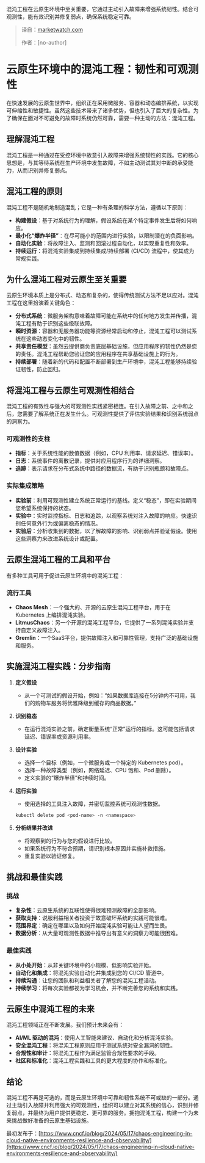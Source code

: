 
<!--
title: 市场观察
cover: 
summary: 混沌工程在云原生环境中至关重要，它通过主动引入故障来增强系统韧性。结合可观测性，能有效识别并修复弱点，确保系统稳定可靠。
-->

混沌工程在云原生环境中至关重要，它通过主动引入故障来增强系统韧性。结合可观测性，能有效识别并修复弱点，确保系统稳定可靠。

> 译自：[marketwatch.com](https://www.marketwatch.com/story/the-ai-bubble-is-17-times-the-size-of-the-dot-com-frenzy-this-analyst-argues-046e7c5c)
> 
> 作者：[no-author]

# 云原生环境中的混沌工程：韧性和可观测性

在快速发展的云原生世界中，组织正在采用微服务、容器和动态编排系统，以实现可伸缩性和敏捷性。虽然这些技术带来了诸多优势，但也引入了巨大的复杂性。为了确保在面对不可避免的故障时系统仍然可靠，需要一种主动的方法：混沌工程。

## 理解混沌工程

混沌工程是一种通过在受控环境中故意引入故障来增强系统韧性的实践。它的核心思想是，与其等待系统在生产环境中发生故障，不如主动测试其对中断的承受能力，从而识别并修复弱点。

## 混沌工程的原则

混沌工程不是随机地制造混乱；它是一种有条理的科学方法，遵循以下原则：

*   **构建假设**：基于对系统行为的理解，假设系统在某个特定事件发生后将如何响应。
*   **最小化“爆炸半径”**：在尽可能小的范围内进行实验，以限制潜在的负面影响。
*   **自动化实验**：将故障注入、监测和回滚过程自动化，以实现重复性和效率。
*   **持续运行**：将混沌实验集成到持续集成/持续部署 (CI/CD) 流程中，使其成为常规实践。

## 为什么混沌工程对云原生至关重要

云原生环境本质上是分布式、动态和复杂的，使得传统测试方法不足以应对。混沌工程在这里扮演着关键角色：

*   **分布式系统**：微服务架构意味着故障可能在系统中的任何地方发生并传播，混沌工程有助于识别这些级联故障。
*   **瞬时资源**：容器和无服务器功能等资源经常启动和停止，混沌工程可以测试系统在这些动态变化中的韧性。
*   **共享责任模型**：虽然云提供商负责底层基础设施，但应用程序的韧性仍然是您的责任。混沌工程帮助您验证您的应用程序在共享基础设施上的行为。
*   **持续部署**：随着新的代码和配置不断部署到生产环境中，混沌工程能够持续验证韧性，防止回归。

## 将混沌工程与云原生可观测性相结合

混沌工程的有效性与强大的可观测性实践紧密相连。在引入故障之前、之中和之后，您需要了解系统正在发生什么。可观测性提供了评估实验结果和识别系统弱点的洞察力。

### 可观测性的支柱

*   **指标**：关于系统性能的数值数据（例如，CPU 利用率、请求延迟、错误率）。
*   **日志**：系统事件的离散记录，提供对应用程序行为的详细洞察。
*   **追踪**：表示请求在分布式系统中路径的数据流，有助于识别瓶颈和故障点。

### 实际集成策略

*   **实验前**：利用可观测性建立系统正常运行的基线。定义“稳态”，即在实验期间您希望系统保持的状态。
*   **实验中**：实时监控指标、日志和追踪，以观察系统对注入故障的响应。快速识别任何意外行为或偏离稳态的情况。
*   **实验后**：分析收集到的数据，以了解故障的影响、识别弱点并验证假设。使用这些洞察力来改进系统设计或配置。

## 云原生混沌工程的工具和平台

有多种工具可用于促进云原生环境中的混沌工程：

### 流行工具

*   **Chaos Mesh**：一个强大的、开源的云原生混沌工程平台，用于在 Kubernetes 上编排混沌实验。
*   **LitmusChaos**：另一个开源的混沌工程平台，它提供了一系列混沌实验并支持自定义故障注入。
*   **Gremlin**：一个SaaS平台，提供故障注入和可靠性管理，支持广泛的基础设施和服务。

## 实施混沌工程实践：分步指南

1.  **定义假设**
    *   从一个可测试的假设开始，例如：“如果数据库连接在5分钟内不可用，我们的购物车服务将优雅降级到缓存的商品数据。”
2.  **识别稳态**
    *   在运行混沌实验之前，确定衡量系统“正常”运行的指标。这可能包括请求延迟、错误率或资源利用率。
3.  **设计实验**
    *   选择一个目标（例如，一个微服务或一个特定的 Kubernetes pod）。
    *   选择一种故障类型（例如，网络延迟、CPU 饱和、Pod 删除）。
    *   定义实验的“爆炸半径”和持续时间。
4.  **运行实验**
    *   使用选择的工具注入故障，并密切监控系统可观测性数据。

    ```bash
    kubectl delete pod <pod-name> -n <namespace>
    ```

5.  **分析结果并改进**
    *   将观察到的行为与您的假设进行比较。
    *   如果系统行为不符合预期，请识别根本原因并实施补救措施。
    *   重复实验以验证修复。

## 挑战和最佳实践

### 挑战

*   **复杂性**：云原生系统的互联性使得很难预测故障的全部影响。
*   **获取支持**：说服利益相关者投资于故意破坏系统的实践可能很难。
*   **范围界定**：确定在哪里以及如何开始混沌实验可能让人望而生畏。
*   **数据分析**：从大量可观测性数据中推导出有意义的洞察力可能很困难。

### 最佳实践

*   **从小处开始**：从非关键环境中的小规模、低影响实验开始。
*   **自动化和集成**：将混沌实验自动化并集成到您的 CI/CD 管道中。
*   **持续沟通**：让您的团队和利益相关者了解您的混沌工程活动。
*   **持续学习**：将每次实验都视为学习机会，并不断完善您的系统和实践。

## 云原生中混沌工程的未来

混沌工程领域正在不断发展。我们预计未来会有：

*   **AI/ML 驱动的混沌**：使用人工智能来建议、自动化和分析混沌实验。
*   **安全混沌工程**：将混沌工程原则应用于测试系统对安全漏洞的韧性。
*   **合规性和审计**：将混沌工程作为满足监管合规性要求的手段。
*   **社区和标准化**：混沌工程实践和工具的更大程度的协作和标准化。

## 结论

混沌工程不再是可选的，而是云原生环境中可靠和韧性系统不可或缺的一部分。通过主动引入故障并利用强大的可观测性，组织可以建立对其系统的信心，识别并修复弱点，并最终为用户提供更稳定、更可靠的服务。拥抱混沌工程，构建一个为未来挑战做好准备的云原生基础设施。

最初发布于：[https://www.cncf.io/blog/2024/05/17/chaos-engineering-in-cloud-native-environments-resilience-and-observability/](https://www.cncf.io/blog/2024/05/17/chaos-engineering-in-cloud-native-environments-resilience-and-observability/)